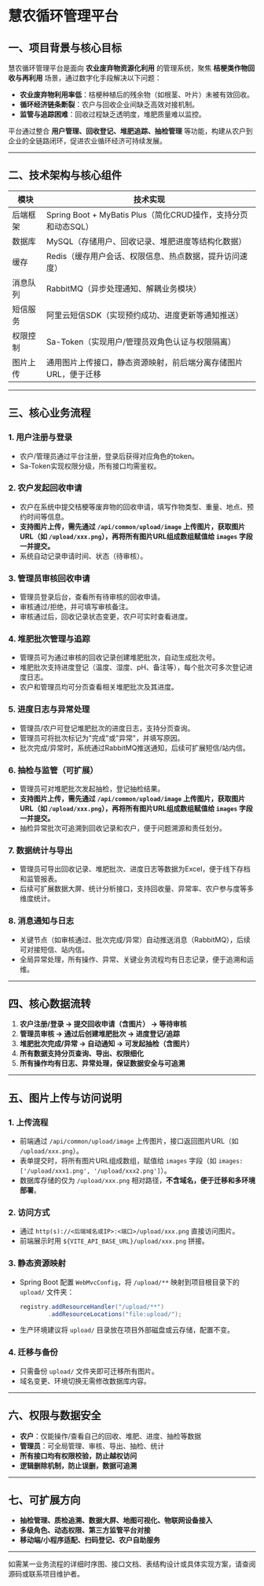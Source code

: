 # 慧农循环管理平台

## 一、项目背景与核心目标

慧农循环管理平台是面向 **农业废弃物资源化利用** 的管理系统，聚焦 **桔梗类作物回收与再利用** 场景，通过数字化手段解决以下问题：
- **农业废弃物利用率低**：桔梗种植后的残余物（如根茎、叶片）未被有效回收。
- **循环经济链条断裂**：农户与回收企业间缺乏高效对接机制。
- **监管与追踪困难**：回收过程缺乏透明度，堆肥质量难以监控。

平台通过整合 **用户管理、回收登记、堆肥追踪、抽检管理** 等功能，构建从农户到企业的全链路闭环，促进农业循环经济可持续发展。

---

## 二、技术架构与核心组件

| **模块**         | **技术实现**                                                                 |
|------------------|------------------------------------------------------------------------------|
| 后端框架         | Spring Boot + MyBatis Plus（简化CRUD操作，支持分页和动态SQL）                 |
| 数据库           | MySQL（存储用户、回收记录、堆肥进度等结构化数据）                             |
| 缓存             | Redis（缓存用户会话、权限信息、热点数据，提升访问速度）                       |
| 消息队列         | RabbitMQ（异步处理通知、解耦业务模块）                                        |
| 短信服务         | 阿里云短信SDK（实现预约成功、进度更新等通知推送）                             |
| 权限控制         | Sa-Token（实现用户/管理员双角色认证与权限隔离）                           |
| 图片上传         | 通用图片上传接口，静态资源映射，前后端分离存储图片URL，便于迁移               |

---

## 三、核心业务流程

### 1. 用户注册与登录
- 农户/管理员通过平台注册，登录后获得对应角色的token。
- Sa-Token实现权限分级，所有接口均需鉴权。

### 2. 农户发起回收申请
- 农户在系统中提交桔梗等废弃物的回收申请，填写作物类型、重量、地点、预约时间等信息。
- **支持图片上传，需先通过 `/api/common/upload/image` 上传图片，获取图片URL（如 `/upload/xxx.png`），再将所有图片URL组成数组赋值给 `images` 字段一并提交。**
- 系统自动记录申请时间、状态（待审核）。

### 3. 管理员审核回收申请
- 管理员登录后台，查看所有待审核的回收申请。
- 审核通过/拒绝，并可填写审核备注。
- 审核通过后，回收记录状态变更，农户可实时查看进度。

### 4. 堆肥批次管理与追踪
- 管理员可为通过审核的回收记录创建堆肥批次，自动生成批次号。
- 堆肥批次支持进度登记（温度、湿度、pH、备注等），每个批次可多次登记进度日志。
- 农户和管理员均可分页查看相关堆肥批次及其进度。

### 5. 进度日志与异常处理
- 管理员/农户可登记堆肥批次的进度日志，支持分页查询。
- 管理员可将批次标记为"完成"或"异常"，并填写原因。
- 批次完成/异常时，系统通过RabbitMQ推送通知，后续可扩展短信/站内信。

### 6. 抽检与监管（可扩展）
- 管理员可对堆肥批次发起抽检，登记抽检结果。
- **支持图片上传，需先通过 `/api/common/upload/image` 上传图片，获取图片URL（如 `/upload/xxx.png`），再将所有图片URL组成数组赋值给 `images` 字段一并提交。**
- 抽检异常批次可追溯到回收记录和农户，便于问题溯源和责任划分。

### 7. 数据统计与导出
- 管理员可导出回收记录、堆肥批次、进度日志等数据为Excel，便于线下存档和监管报表。
- 后续可扩展数据大屏、统计分析接口，支持回收量、异常率、农户参与度等多维度统计。

### 8. 消息通知与日志
- 关键节点（如审核通过、批次完成/异常）自动推送消息（RabbitMQ），后续可对接短信、站内信。
- 全局异常处理，所有操作、异常、关键业务流程均有日志记录，便于追溯和运维。

---

## 四、核心数据流转

1. **农户注册/登录 → 提交回收申请（含图片） → 等待审核**
2. **管理员审核 → 通过后创建堆肥批次 → 进度登记/追踪**
3. **堆肥批次完成/异常 → 自动通知 → 可发起抽检（含图片）**
4. **所有数据支持分页查询、导出、权限细化**
5. **所有操作均有日志、异常处理，保证数据安全与可追溯**

---

## 五、图片上传与访问说明

### 1. 上传流程
- 前端通过 `/api/common/upload/image` 上传图片，接口返回图片URL（如 `/upload/xxx.png`）。
- 表单提交时，将所有图片URL组成数组，赋值给 `images` 字段（如 `images: ['/upload/xxx1.png', '/upload/xxx2.png']`）。
- 数据库存储的仅为 `/upload/xxx.png` 相对路径，**不含域名，便于迁移和多环境部署**。

### 2. 访问方式
- 通过 `http(s)://<后端域名或IP>:<端口>/upload/xxx.png` 直接访问图片。
- 前端展示时用 `${VITE_API_BASE_URL}/upload/xxx.png` 拼接。

### 3. 静态资源映射
- Spring Boot 配置 `WebMvcConfig`，将 `/upload/**` 映射到项目根目录下的 `upload/` 文件夹：
  ```java
  registry.addResourceHandler("/upload/**")
          .addResourceLocations("file:upload/");
  ```
- 生产环境建议将 `upload/` 目录放在项目外部磁盘或云存储，配置不变。

### 4. 迁移与备份
- 只需备份 `upload/` 文件夹即可迁移所有图片。
- 域名变更、环境切换无需修改数据库内容。

---

## 六、权限与数据安全

- **农户**：仅能操作/查看自己的回收、堆肥、进度、抽检等数据
- **管理员**：可全局管理、审核、导出、抽检、统计
- **所有接口均有权限校验，防止越权访问**
- **逻辑删除机制，防止误删，数据可追溯**

---

## 七、可扩展方向

- **抽检管理、质检追溯、数据大屏、地图可视化、物联网设备接入**
- **多级角色、动态权限、第三方监管平台对接**
- **移动端/小程序适配、扫码登记、农户自助服务**

---

如需某一业务流程的详细时序图、接口文档、表结构设计或具体实现方案，请查阅源码或联系项目维护者。 